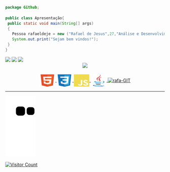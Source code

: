 ```java
package Github;

public class Apresentação{   
 public static void main(String[] args)
 {
   Pessoa rafaeldeje = new ("Rafael de Jesus",27,"Análise e Desenvolvimento de Sistemas (4º Semestre | Estácio)",true");
   System.out.print("Sejam bem vindos!");
 }
}   
```
<div class="links">
    <a href="https://www.linkedin.com/in/rafaeldeje/"><img src="https://img.shields.io/badge/LinkedIn-0077B5?style=for-the-badge&logo=linkedin&logoColor=white"></a>
    <a href="mailto:dejerafa@gmail.com"><img src="https://img.shields.io/badge/Gmail-D14836?style=for-the-badge&logo=gmail&logoColor=white"></a>
    <a href="wa.me/5585989935100"><img src="https://img.shields.io/badge/WhatsApp-25D366?style=for-the-badge&logo=whatsapp&logoColor=white"></a>
</div>

<div class="Contador de coisinhas" align="center">
 <a href="https://www.github.com/rafaeldeje/"><img height="180em" withd="140em" src="https://github-readme-stats.vercel.app/api/top-langs/?username=rafaeldeje&layout=compact&langs_count=7&theme=synthwave"/>
</div>

 <div class="Os Icones" align="center" style="display: inline_block"><br>  
  <img align="center" alt="rafa-HTML" height="40" width="50" src="https://raw.githubusercontent.com/devicons/devicon/master/icons/html5/html5-original.svg">
  <img align="center" alt="rafa-CSS" height="40" width="50" src="https://raw.githubusercontent.com/devicons/devicon/master/icons/css3/css3-original.svg">
  <img align="center" alt="rafa-Js" height="40" width="50" src="https://raw.githubusercontent.com/devicons/devicon/master/icons/javascript/javascript-plain.svg">
  <img align="center" alt="rafa-java" height="40" width="50" src="https://raw.githubusercontent.com/devicons/devicon/master/icons/java/java-original.svg">
 <img align="center" alt="rafa-GIT" height="40" width="50" src="https://cdn.jsdelivr.net/gh/devicons/devicon/icons/git/git-original.svg">
 </div>

 </p>

  <hr>  
  
  ![Snake animation](https://github.com/rafaeldeje/rafaeldeje/blob/output/github-contribution-grid-snake.svg)

  ![Visitor Count](https://profile-counter.glitch.me/rafaeldeje/count.svg)
</div>
